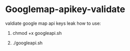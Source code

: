 # Googlemap-apikey-validate
valdiate google map api keys leak
how to use:

1) chmod +x googleapi.sh

2) ./googleapi.sh 

